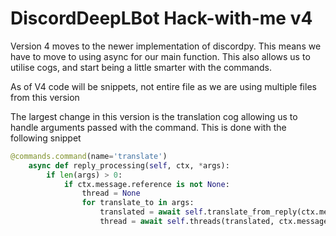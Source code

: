 # DiscordDeepLBot Hack-with-me v4

Version 4 moves to the newer implementation of discordpy. This means we have to move to using async for our main function. This also allows us to utilise cogs, and start being a little smarter with the commands. 

As of V4 code will be snippets, not entire file as we are using multiple files from this version

The largest change in this version is the translation cog allowing us to handle arguments passed with the command. This is done with the following snippet
```python
@commands.command(name='translate')
    async def reply_processing(self, ctx, *args):
        if len(args) > 0:
            if ctx.message.reference is not None:
                thread = None
                for translate_to in args:
                    translated = await self.translate_from_reply(ctx.message.reference.resolved, translate_to)
                    thread = await self.threads(translated, ctx.message.reference.resolved, thread)

```